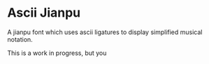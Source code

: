 # Ascii Jianpu

A jianpu font which uses ascii ligatures to display simplified musical notation.

This is a work in progress, but you 